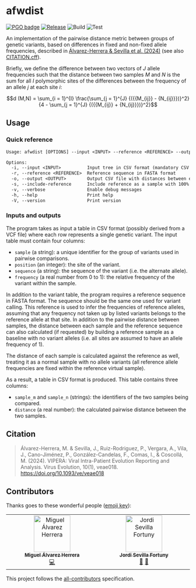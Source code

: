 # afwdist

[![PGO badge](https://img.shields.io/badge/PathoGenOmics-Lab-yellow.svg)](https://pathogenomics.github.io/)
[![Release](https://img.shields.io/github/release/PathoGenOmics-Lab/afwdist.svg)](https://github.com/PathoGenOmics-Lab/afwdist/releases)
![Build](https://github.com/PathoGenOmics-Lab/afwdist/actions/workflows/build.yml/badge.svg)
![Test](https://github.com/PathoGenOmics-Lab/afwdist/actions/workflows/test.yml/badge.svg)

An implementation of the pairwise distance metric between groups of genetic variants, based on differences in fixed and non-fixed allele frequencies, described in [Álvarez-Herrera & Sevilla et al. (2024)](https://doi.org/10.1093/ve/veae018) (see also [CITATION.cff](/CITATION.cff)).

Briefly, we define the difference between two vectors of $J$ allele frequencies such that the distance between two samples $M$ and $N$ is the sum for all $I$ polymorphic sites of the differences between the frequency of an allele $j$ at each site $i$:

$$d (M,N) = \sum_{i = 1}^{I} \frac{\sum_{j = 1}^{J} {({{M_{ij}} - {N_{ij}}})}^2} {4 - \sum_{j = 1}^{J} {({{M_{ij}} + {N_{ij}}})}^2}$$

## Usage

### Quick reference

```txt
Usage: afwdist [OPTIONS] --input <INPUT> --reference <REFERENCE> --output <OUTPUT>

Options:
  -i, --input <INPUT>          Input tree in CSV format (mandatory CSV columns are 'sample', 'position', 'sequence' and 'frequency')
  -r, --reference <REFERENCE>  Reference sequence in FASTA format
  -o, --output <OUTPUT>        Output CSV file with distances between each pair of samples
  -s, --include-reference      Include reference as a sample with 100% fixed alleles
  -v, --verbose                Enable debug messages
  -h, --help                   Print help
  -V, --version                Print version
```

### Inputs and outputs

The program takes as input a table in CSV format (possibly derived from a VCF file) where each row represents a single genetic variant. The input table must contain four columns:

- `sample` (a string): a unique identifier for the group of variants used in pairwise comparisons.
- `position` (an integer): the site of the variant.
- `sequence` (a string): the sequence of the variant (i.e. the alternate allele).
- `frequency` (a real number from 0 to 1): the relative frequency of the variant within the sample.

In addition to the variant table, the program requires a reference sequence in FASTA format. The sequence should be the same one used for variant calling. This reference is used to infer the frequencies of reference alleles, assuming that any frequency not taken up by listed variants belongs to the reference allele at that site. In addition to the pairwise distance between samples, the distance between each sample and the reference sequence can also calculated (if requested) by building a reference sample as a baseline with no variant alleles (i.e. all sites are assumed to have an allele frequency of 1).

The distance of each sample is calculated against the reference as well, treating it as a normal sample with no allele variants (all reference allele frequencies are fixed within the reference virtual sample).

As a result, a table in CSV format is produced. This table contains three columns:

- `sample_m` and `sample_n` (strings): the identifiers of the two samples being compared.
- `distance` (a real number): the calculated pairwise distance between the two samples.

## Citation

> Álvarez-Herrera, M. & Sevilla, J., Ruiz-Rodriguez, P., Vergara, A., Vila, J., Cano-Jiménez, P., González-Candelas, F., Comas, I., & Coscollá, M. (2024). VIPERA: Viral Intra-Patient Evolution Reporting and Analysis. Virus Evolution, 10(1), veae018. https://doi.org/10.1093/ve/veae018

## Contributors

Thanks goes to these wonderful people ([emoji key](https://allcontributors.org/docs/en/emoji-key)):

<!-- ALL-CONTRIBUTORS-LIST:START - Do not remove or modify this section -->
<!-- prettier-ignore-start -->
<!-- markdownlint-disable -->
<table>
  <tbody>
    <tr>
      <td align="center" valign="top" width="14.28%"><a href="https://github.com/ahmig"><img src="https://avatars.githubusercontent.com/u/30174538?v=4?s=100" width="100px;" alt="Miguel Álvarez Herrera"/><br /><sub><b>Miguel Álvarez Herrera</b></sub></a><br /><a href="https://github.com/ahmig/afwdist/commits?author=ahmig" title="Code">💻</a></td>
      <td align="center" valign="top" width="14.28%"><a href="https://github.com/SeviJordi"><img src="https://avatars.githubusercontent.com/u/124465736?v=4?s=100" width="100px;" alt="Jordi Sevilla Fortuny"/><br /><sub><b>Jordi Sevilla Fortuny</b></sub></a><br /><a href="https://github.com/ahmig/afwdist/issues?q=author%3ASeviJordi" title="Bug reports">🐛</a> <a href="#userTesting-SeviJordi" title="User Testing">📓</a></td>
    </tr>
  </tbody>
</table>

<!-- markdownlint-restore -->
<!-- prettier-ignore-end -->

<!-- ALL-CONTRIBUTORS-LIST:END -->

This project follows the [all-contributors](https://github.com/all-contributors/all-contributors) specification.
